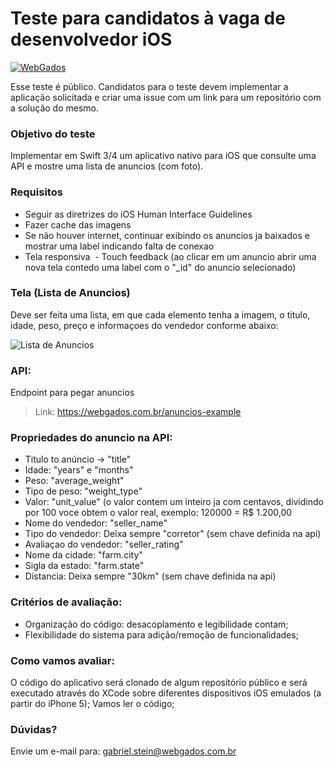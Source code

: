 # Teste para candidatos à vaga de desenvolvedor iOS

[![WebGados](https://webgados.com.br/v2_assets/img/logo-webgados-cel.png)](https://webgados.com.br)

Esse teste é público. Candidatos para o teste devem implementar a aplicação solicitada e criar uma issue com um link para um repositório com a solução do mesmo.

### Objetivo do teste
Implementar em Swift 3/4 um aplicativo nativo para iOS que consulte uma API e mostre uma lista de anuncios (com foto).

### Requisitos
  - Seguir as diretrizes do iOS Human Interface Guidelines
  - Fazer cache das imagens
  - Se não houver internet, continuar exibindo os anuncios ja baixados e mostrar uma label indicando falta de conexao
  - Tela responsiva
  - Touch feedback (ao clicar em um anuncio abrir uma nova tela contedo uma label com o "_id" do anuncio selecionado)

### Tela (Lista de Anuncios)

Deve ser feita uma lista, em que cada elemento tenha a imagem, o titulo, idade, peso, preço e informaçoes do vendedor conforme abaixo:

![Lista de Anuncios](https://i.imgur.com/bXF4PhR.png)

### API:
Endpoint para pegar anuncios

> Link: https://webgados.com.br/anuncios-example

### Propriedades do anuncio na API:

- Titulo to anúncio -> "title"
- Idade: "years" e "months"
- Peso: "average_weight"
- Tipo de peso: "weight_type"
- Valor: "unit_value" (o valor contem um inteiro ja com centavos, dividindo por 100 voce obtem o valor real, exemplo: 120000 = R$ 1.200,00
- Nome do vendedor: "seller_name"
- Tipo do vendedor: Deixa sempre "corretor" (sem chave definida na api)
- Avaliaçao do vendedor: "seller_rating"
- Nome da cidade: "farm.city"
- Sigla da estado: "farm.state"
- Distancia: Deixa sempre "30km"  (sem chave definida na api)


### Critérios de avaliação:
- Organização do código: desacoplamento e legibilidade contam;
- Flexibilidade do sistema para adição/remoção de funcionalidades;

### Como vamos avaliar:
O código do aplicativo será clonado de algum repositório público e será executado através do XCode sobre diferentes dispositivos iOS emulados (a partir do iPhone 5);
Vamos ler o código;

### Dúvidas?
Envie um e-mail para: gabriel.stein@webgados.com.br
